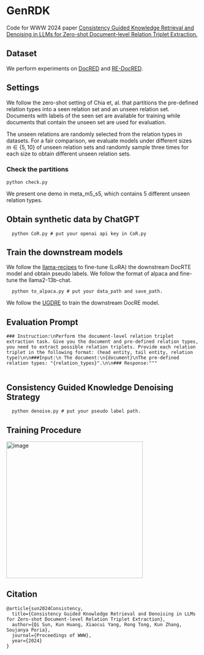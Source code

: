 # GenRDK
Code for WWW 2024 paper [Consistency Guided Knowledge Retrieval and Denoising in LLMs for Zero-shot Document-level Relation Triplet Extraction.](https://dl.acm.org/doi/10.1145/3589334.3645678)
## Dataset
We perform experiments on [DocRED](https://github.com/thunlp/DocRED) and [RE-DocRED](https://github.com/tonytan48/re-docred).
## Settings
We follow the zero-shot setting of Chia et, al. that partitions the pre-defined relation types into a seen relation set and an unseen relation set. Documents with labels of the seen set are available for training while documents that contain the unseen set are used for evaluation. 

The unseen relations are randomly selected from the relation types in datasets. For a fair comparison, we evaluate models under different sizes $m\in\{5,10\}$ of unseen relation sets and randomly sample three times for each size to obtain different unseen relation sets. 
### Check the partitions
```
python check.py
```
We present one demo in meta_m5_s5, which contains 5 different unseen relation types.
## Obtain synthetic data by ChatGPT
```
  python CoR.py # put your openai api key in CoR.py
```
## Train the downstream models
We follow the [llama-recipes](https://github.com/meta-llama/llama-recipes) to fine-tune (LoRA) the downstream DocRTE model and obtain pseudo labels. 
We follow the format of alpaca and fine-tune the llama2-13b-chat.
```
  python to_alpaca.py # put your data_path and save_path.
```
We follow the [UGDRE](https://github.com/QiSun123/UGDRE) to train the downstream DocRE model.
## Evaluation Prompt
```
### Instruction:\nPerform the document-level relation triplet extraction task. Give you the document and pre-defined relation types, you need to extract possible relation triplets. Provide each relation triplet in the following format: (head entity, tail entity, relation type)\n\n###Input:\n The document:\n{document}\nThe pre-defined relation types: "{relation_types}".\n\n### Response:"""
       
```
## Consistency Guided Knowledge Denoising Strategy
```
  python denoise.py # put your pseudo label path.
```
## Training Procedure
<img width="356" alt="image" src="https://github.com/QiSun123/GenRDK/assets/91941077/debaf93d-8f48-45b7-b3db-331ff9e131ea">

## Citation
```
@article{sun2024Consistency,
  title={Consistency Guided Knowledge Retrieval and Denoising in LLMs for Zero-shot Document-level Relation Triplet Extraction},
  author={Qi Sun, Kun Huang, Xiaocui Yang, Rong Tong, Kun Zhang, Soujanya Poria},
  journal={Proceedings of WWW},
  year={2024}
}
```

